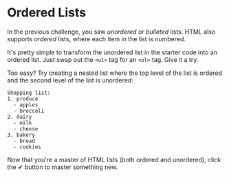 # Ordered Lists

In the previous challenge, you saw _unordered_ or _bulleted_ lists. HTML also
supports _ordered_ lists, where each item in the list is numbered.

It's pretty simple to transform the unordered list in the starter code into an
ordered list. Just swap out the `<ul>` tag for an `<ol>` tag. Give it a try.

Too easy? Try creating a nested list where the top level of the list is ordered and
the second level of the list is unordered:

```text
Shopping list:
1. produce
  - apples
  - broccoli
2. dairy
  - milk
  - cheese
3. bakery
  - bread
  - cookies
```

Now that you're a master of HTML lists (both ordered and unordered), click the ✔
button to master something new.
